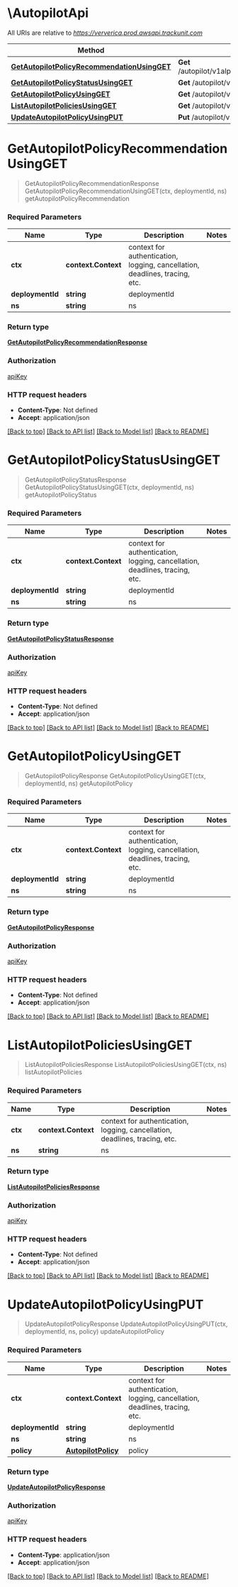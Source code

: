 # \AutopilotApi

All URIs are relative to *https://ververica.prod.awsapi.trackunit.com*

Method | HTTP request | Description
------------- | ------------- | -------------
[**GetAutopilotPolicyRecommendationUsingGET**](AutopilotApi.md#GetAutopilotPolicyRecommendationUsingGET) | **Get** /autopilot/v1alpha1/namespaces/{ns}/deployments/{deploymentId}/autopilotpolicy:recommendation | getAutopilotPolicyRecommendation
[**GetAutopilotPolicyStatusUsingGET**](AutopilotApi.md#GetAutopilotPolicyStatusUsingGET) | **Get** /autopilot/v1alpha1/namespaces/{ns}/deployments/{deploymentId}/autopilotpolicy:status | getAutopilotPolicyStatus
[**GetAutopilotPolicyUsingGET**](AutopilotApi.md#GetAutopilotPolicyUsingGET) | **Get** /autopilot/v1alpha1/namespaces/{ns}/deployments/{deploymentId}/autopilotpolicy | getAutopilotPolicy
[**ListAutopilotPoliciesUsingGET**](AutopilotApi.md#ListAutopilotPoliciesUsingGET) | **Get** /autopilot/v1alpha1/namespaces/{ns} | listAutopilotPolicies
[**UpdateAutopilotPolicyUsingPUT**](AutopilotApi.md#UpdateAutopilotPolicyUsingPUT) | **Put** /autopilot/v1alpha1/namespaces/{ns}/deployments/{deploymentId}/autopilotpolicy | updateAutopilotPolicy


# **GetAutopilotPolicyRecommendationUsingGET**
> GetAutopilotPolicyRecommendationResponse GetAutopilotPolicyRecommendationUsingGET(ctx, deploymentId, ns)
getAutopilotPolicyRecommendation

### Required Parameters

Name | Type | Description  | Notes
------------- | ------------- | ------------- | -------------
 **ctx** | **context.Context** | context for authentication, logging, cancellation, deadlines, tracing, etc.
  **deploymentId** | **string**| deploymentId | 
  **ns** | **string**| ns | 

### Return type

[**GetAutopilotPolicyRecommendationResponse**](GetAutopilotPolicyRecommendationResponse.md)

### Authorization

[apiKey](../README.md#apiKey)

### HTTP request headers

 - **Content-Type**: Not defined
 - **Accept**: application/json

[[Back to top]](#) [[Back to API list]](../README.md#documentation-for-api-endpoints) [[Back to Model list]](../README.md#documentation-for-models) [[Back to README]](../README.md)

# **GetAutopilotPolicyStatusUsingGET**
> GetAutopilotPolicyStatusResponse GetAutopilotPolicyStatusUsingGET(ctx, deploymentId, ns)
getAutopilotPolicyStatus

### Required Parameters

Name | Type | Description  | Notes
------------- | ------------- | ------------- | -------------
 **ctx** | **context.Context** | context for authentication, logging, cancellation, deadlines, tracing, etc.
  **deploymentId** | **string**| deploymentId | 
  **ns** | **string**| ns | 

### Return type

[**GetAutopilotPolicyStatusResponse**](GetAutopilotPolicyStatusResponse.md)

### Authorization

[apiKey](../README.md#apiKey)

### HTTP request headers

 - **Content-Type**: Not defined
 - **Accept**: application/json

[[Back to top]](#) [[Back to API list]](../README.md#documentation-for-api-endpoints) [[Back to Model list]](../README.md#documentation-for-models) [[Back to README]](../README.md)

# **GetAutopilotPolicyUsingGET**
> GetAutopilotPolicyResponse GetAutopilotPolicyUsingGET(ctx, deploymentId, ns)
getAutopilotPolicy

### Required Parameters

Name | Type | Description  | Notes
------------- | ------------- | ------------- | -------------
 **ctx** | **context.Context** | context for authentication, logging, cancellation, deadlines, tracing, etc.
  **deploymentId** | **string**| deploymentId | 
  **ns** | **string**| ns | 

### Return type

[**GetAutopilotPolicyResponse**](GetAutopilotPolicyResponse.md)

### Authorization

[apiKey](../README.md#apiKey)

### HTTP request headers

 - **Content-Type**: Not defined
 - **Accept**: application/json

[[Back to top]](#) [[Back to API list]](../README.md#documentation-for-api-endpoints) [[Back to Model list]](../README.md#documentation-for-models) [[Back to README]](../README.md)

# **ListAutopilotPoliciesUsingGET**
> ListAutopilotPoliciesResponse ListAutopilotPoliciesUsingGET(ctx, ns)
listAutopilotPolicies

### Required Parameters

Name | Type | Description  | Notes
------------- | ------------- | ------------- | -------------
 **ctx** | **context.Context** | context for authentication, logging, cancellation, deadlines, tracing, etc.
  **ns** | **string**| ns | 

### Return type

[**ListAutopilotPoliciesResponse**](ListAutopilotPoliciesResponse.md)

### Authorization

[apiKey](../README.md#apiKey)

### HTTP request headers

 - **Content-Type**: Not defined
 - **Accept**: application/json

[[Back to top]](#) [[Back to API list]](../README.md#documentation-for-api-endpoints) [[Back to Model list]](../README.md#documentation-for-models) [[Back to README]](../README.md)

# **UpdateAutopilotPolicyUsingPUT**
> UpdateAutopilotPolicyResponse UpdateAutopilotPolicyUsingPUT(ctx, deploymentId, ns, policy)
updateAutopilotPolicy

### Required Parameters

Name | Type | Description  | Notes
------------- | ------------- | ------------- | -------------
 **ctx** | **context.Context** | context for authentication, logging, cancellation, deadlines, tracing, etc.
  **deploymentId** | **string**| deploymentId | 
  **ns** | **string**| ns | 
  **policy** | [**AutopilotPolicy**](AutopilotPolicy.md)| policy | 

### Return type

[**UpdateAutopilotPolicyResponse**](UpdateAutopilotPolicyResponse.md)

### Authorization

[apiKey](../README.md#apiKey)

### HTTP request headers

 - **Content-Type**: application/json
 - **Accept**: application/json

[[Back to top]](#) [[Back to API list]](../README.md#documentation-for-api-endpoints) [[Back to Model list]](../README.md#documentation-for-models) [[Back to README]](../README.md)

